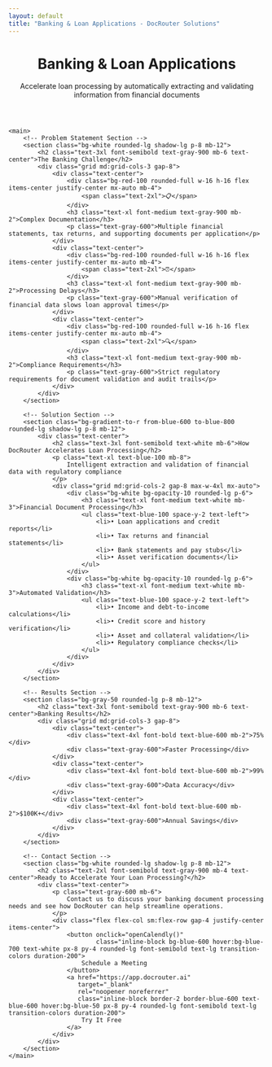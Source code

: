 ```yaml
---
layout: default
title: "Banking & Loan Applications - DocRouter Solutions"
---
```


<div class="max-w-6xl mx-auto px-4 sm:px-6 md:px-8 py-4 md:py-12">
    <!-- Hero Section -->
    <header class="text-center md:mb-12 mb-8">
        <h1 class="text-4xl md:text-5xl font-bold text-gray-900 mb-6">
            Banking & Loan Applications
        </h1>
        <div class="text-xl md:text-2xl text-gray-600 mb-8">
            <p>Accelerate loan processing by automatically extracting and validating information from financial documents</p>
        </div>
    </header>

    <main>
        <!-- Problem Statement Section -->
        <section class="bg-white rounded-lg shadow-lg p-8 mb-12">
            <h2 class="text-3xl font-semibold text-gray-900 mb-6 text-center">The Banking Challenge</h2>
            <div class="grid md:grid-cols-3 gap-8">
                <div class="text-center">
                    <div class="bg-red-100 rounded-full w-16 h-16 flex items-center justify-center mx-auto mb-4">
                        <span class="text-2xl">📋</span>
                    </div>
                    <h3 class="text-xl font-medium text-gray-900 mb-2">Complex Documentation</h3>
                    <p class="text-gray-600">Multiple financial statements, tax returns, and supporting documents per application</p>
                </div>
                <div class="text-center">
                    <div class="bg-red-100 rounded-full w-16 h-16 flex items-center justify-center mx-auto mb-4">
                        <span class="text-2xl">⏰</span>
                    </div>
                    <h3 class="text-xl font-medium text-gray-900 mb-2">Processing Delays</h3>
                    <p class="text-gray-600">Manual verification of financial data slows loan approval times</p>
                </div>
                <div class="text-center">
                    <div class="bg-red-100 rounded-full w-16 h-16 flex items-center justify-center mx-auto mb-4">
                        <span class="text-2xl">🔍</span>
                    </div>
                    <h3 class="text-xl font-medium text-gray-900 mb-2">Compliance Requirements</h3>
                    <p class="text-gray-600">Strict regulatory requirements for document validation and audit trails</p>
                </div>
            </div>
        </section>

        <!-- Solution Section -->
        <section class="bg-gradient-to-r from-blue-600 to-blue-800 rounded-lg shadow-lg p-8 mb-12">
            <div class="text-center">
                <h2 class="text-3xl font-semibold text-white mb-6">How DocRouter Accelerates Loan Processing</h2>
                <p class="text-xl text-blue-100 mb-8">
                    Intelligent extraction and validation of financial data with regulatory compliance
                </p>
                <div class="grid md:grid-cols-2 gap-8 max-w-4xl mx-auto">
                    <div class="bg-white bg-opacity-10 rounded-lg p-6">
                        <h3 class="text-xl font-medium text-white mb-3">Financial Document Processing</h3>
                        <ul class="text-blue-100 space-y-2 text-left">
                            <li>• Loan applications and credit reports</li>
                            <li>• Tax returns and financial statements</li>
                            <li>• Bank statements and pay stubs</li>
                            <li>• Asset verification documents</li>
                        </ul>
                    </div>
                    <div class="bg-white bg-opacity-10 rounded-lg p-6">
                        <h3 class="text-xl font-medium text-white mb-3">Automated Validation</h3>
                        <ul class="text-blue-100 space-y-2 text-left">
                            <li>• Income and debt-to-income calculations</li>
                            <li>• Credit score and history verification</li>
                            <li>• Asset and collateral validation</li>
                            <li>• Regulatory compliance checks</li>
                        </ul>
                    </div>
                </div>
            </div>
        </section>

        <!-- Results Section -->
        <section class="bg-gray-50 rounded-lg p-8 mb-12">
            <h2 class="text-3xl font-semibold text-gray-900 mb-6 text-center">Banking Results</h2>
            <div class="grid md:grid-cols-3 gap-8">
                <div class="text-center">
                    <div class="text-4xl font-bold text-blue-600 mb-2">75%</div>
                    <div class="text-gray-600">Faster Processing</div>
                </div>
                <div class="text-center">
                    <div class="text-4xl font-bold text-blue-600 mb-2">99%</div>
                    <div class="text-gray-600">Data Accuracy</div>
                </div>
                <div class="text-center">
                    <div class="text-4xl font-bold text-blue-600 mb-2">$100K+</div>
                    <div class="text-gray-600">Annual Savings</div>
                </div>
            </div>
        </section>

        <!-- Contact Section -->
        <section class="bg-white rounded-lg shadow-lg p-8 mb-12">
            <h2 class="text-2xl font-semibold text-gray-900 mb-4 text-center">Ready to Accelerate Your Loan Processing?</h2>
            <div class="text-center">
                <p class="text-gray-600 mb-6">
                    Contact us to discuss your banking document processing needs and see how DocRouter can help streamline operations.
                </p>
                <div class="flex flex-col sm:flex-row gap-4 justify-center items-center">
                    <button onclick="openCalendly()"
                            class="inline-block bg-blue-600 hover:bg-blue-700 text-white px-8 py-4 rounded-lg font-semibold text-lg transition-colors duration-200">
                        Schedule a Meeting
                    </button>
                    <a href="https://app.docrouter.ai"
                       target="_blank"
                       rel="noopener noreferrer"
                       class="inline-block border-2 border-blue-600 text-blue-600 hover:bg-blue-50 px-8 py-4 rounded-lg font-semibold text-lg transition-colors duration-200">
                        Try It Free
                    </a>
                </div>
            </div>
        </section>
    </main>
</div>